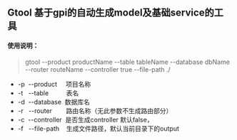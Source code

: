 ## Gtool 基于gpi的自动生成model及基础service的工具

#### 使用说明：

> gtool --product productName --table tableName --database dbName --router routeName --controller true --file-path ./

+ -p &nbsp;--product&nbsp;&nbsp;&nbsp;&nbsp;&nbsp;项目名称
+ -t &nbsp;&nbsp;--table&nbsp;&nbsp;&nbsp;&nbsp;&nbsp;&nbsp;&nbsp;&nbsp;&nbsp;&nbsp;表名
+ -d &nbsp;--database&nbsp;&nbsp;数据库名
+ -r &nbsp;&nbsp;--router &nbsp;&nbsp;&nbsp;&nbsp;&nbsp;&nbsp;&nbsp;路由名称（无此参数不生成路由部分）
+ -c &nbsp;--controller &nbsp;是否生成controller 默认false，
+ -f &nbsp;&nbsp;--file-path &nbsp;&nbsp;&nbsp;生成文件路径，默认当前目录下的output